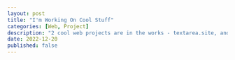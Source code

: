 ```yaml
---
layout: post
title: "I'm Working On Cool Stuff"
categories: [Web, Project]
description: "2 cool web projects are in the works - textarea.site, and an fxtwitter clone for Reddit links."
date: 2022-12-20
published: false
---
```

